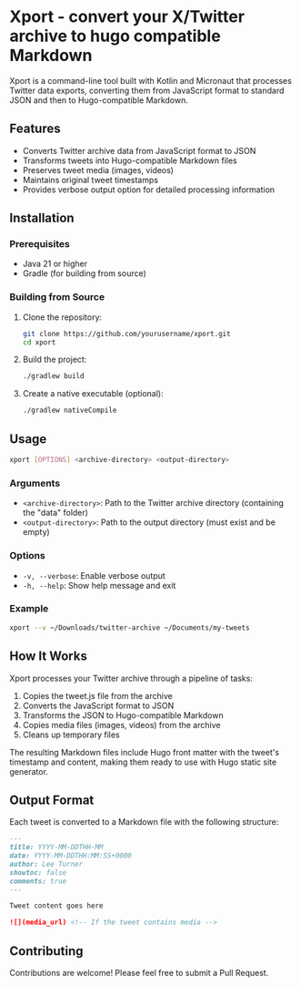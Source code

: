 # Xport - convert your X/Twitter archive to hugo compatible Markdown

Xport is a command-line tool built with Kotlin and Micronaut that processes Twitter data exports, converting them from 
JavaScript format to standard JSON and then to Hugo-compatible Markdown.

## Features

- Converts Twitter archive data from JavaScript format to JSON
- Transforms tweets into Hugo-compatible Markdown files
- Preserves tweet media (images, videos)
- Maintains original tweet timestamps
- Provides verbose output option for detailed processing information

## Installation

### Prerequisites

- Java 21 or higher
- Gradle (for building from source)

### Building from Source

1. Clone the repository:
   ```bash
   git clone https://github.com/yourusername/xport.git
   cd xport
   ```

2. Build the project:
   ```bash
   ./gradlew build
   ```

3. Create a native executable (optional):
   ```bash
   ./gradlew nativeCompile
   ```

## Usage

```bash
xport [OPTIONS] <archive-directory> <output-directory>
```

### Arguments

- `<archive-directory>`: Path to the Twitter archive directory (containing the "data" folder)
- `<output-directory>`: Path to the output directory (must exist and be empty)

### Options

- `-v, --verbose`: Enable verbose output
- `-h, --help`: Show help message and exit

### Example

```bash
xport --v ~/Downloads/twitter-archive ~/Documents/my-tweets
```

## How It Works

Xport processes your Twitter archive through a pipeline of tasks:

1. Copies the tweet.js file from the archive
2. Converts the JavaScript format to JSON
3. Transforms the JSON to Hugo-compatible Markdown
4. Copies media files (images, videos) from the archive
5. Cleans up temporary files

The resulting Markdown files include Hugo front matter with the tweet's timestamp and content, making them ready to use 
with Hugo static site generator.

## Output Format

Each tweet is converted to a Markdown file with the following structure:

```markdown
---
title: YYYY-MM-DDTHH-MM
date: YYYY-MM-DDTHH:MM:SS+0000
author: Lee Turner
showtoc: false
comments: true
---

Tweet content goes here

![](media_url) <!-- If the tweet contains media -->
```

## Contributing

Contributions are welcome! Please feel free to submit a Pull Request.
